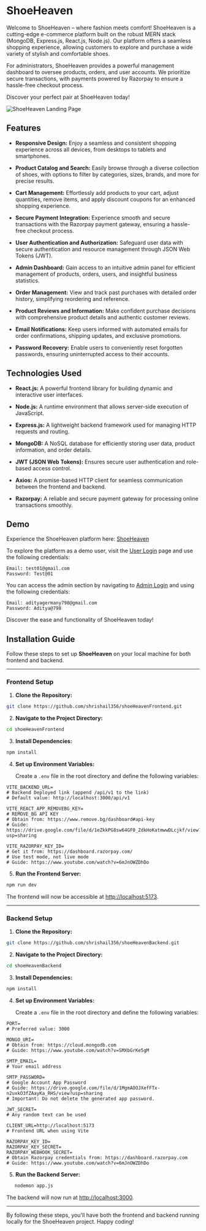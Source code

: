 # ShoeHeaven

Welcome to ShoeHeaven – where fashion meets comfort! ShoeHeaven is a cutting-edge e-commerce platform built on the robust MERN stack (MongoDB, Express.js, React.js, Node.js). Our platform offers a seamless shopping experience, allowing customers to explore and purchase a wide variety of stylish and comfortable shoes.

For administrators, ShoeHeaven provides a powerful management dashboard to oversee products, orders, and user accounts. We prioritize secure transactions, with payments powered by Razorpay to ensure a hassle-free checkout process.

Discover your perfect pair at ShoeHeaven today!

![ShoeHeaven Landing Page](https://github.com/user-attachments/assets/8c79bb87-d324-41b0-9700-a4aaabc9d1ad)


## Features

- **Responsive Design:** Enjoy a seamless and consistent shopping experience across all devices, from desktops to tablets and smartphones.  

- **Product Catalog and Search:** Easily browse through a diverse collection of shoes, with options to filter by categories, sizes, brands, and more for precise results.  

- **Cart Management:** Effortlessly add products to your cart, adjust quantities, remove items, and apply discount coupons for an enhanced shopping experience.  

- **Secure Payment Integration:** Experience smooth and secure transactions with the Razorpay payment gateway, ensuring a hassle-free checkout process.  

- **User Authentication and Authorization:** Safeguard user data with secure authentication and resource management through JSON Web Tokens (JWT).  

- **Admin Dashboard:** Gain access to an intuitive admin panel for efficient management of products, orders, users, and insightful business statistics.  

- **Order Management:** View and track past purchases with detailed order history, simplifying reordering and reference.  

- **Product Reviews and Information:** Make confident purchase decisions with comprehensive product details and authentic customer reviews.  

- **Email Notifications:** Keep users informed with automated emails for order confirmations, shipping updates, and exclusive promotions.  

- **Password Recovery:** Enable users to conveniently reset forgotten passwords, ensuring uninterrupted access to their accounts.  


## Technologies Used  

- **React.js:** A powerful frontend library for building dynamic and interactive user interfaces.  

- **Node.js:** A runtime environment that allows server-side execution of JavaScript.  

- **Express.js:** A lightweight backend framework used for managing HTTP requests and routing.  

- **MongoDB:** A NoSQL database for efficiently storing user data, product information, and order details.  

- **JWT (JSON Web Tokens):** Ensures secure user authentication and role-based access control.  

- **Axios:** A promise-based HTTP client for seamless communication between the frontend and backend.  

- **Razorpay:** A reliable and secure payment gateway for processing online transactions smoothly.  


## Demo  

Experience the ShoeHeaven platform here: [ShoeHeaven](https://shoeheaven.vercel.app)  

To explore the platform as a demo user, visit the [User Login](https://shoeheaven.vercel.app/login) page and use the following credentials:  

```plaintext  
Email: test01@gmail.com  
Password: Test@01  
```

You can access the admin section by navigating to [Admin Login](https://shoeheaven.vercel.app/adminlogin) and using the following credentials:

```plaintext
Email: adityagermany798@gmail.com  
Password: Aditya@798  
```
Discover the ease and functionality of ShoeHeaven today!

## Installation Guide  

Follow these steps to set up **ShoeHeaven** on your local machine for both frontend and backend.  

---

### **Frontend Setup**  

1. **Clone the Repository:**  

```bash  
git clone https://github.com/shrishail356/shoeHeavenFrontend.git  
```  

2. **Navigate to the Project Directory:**  

```bash  
cd shoeHeavenFrontend  
```  

3. **Install Dependencies:**  

```bash  
npm install  
```  

4. **Set up Environment Variables:**  

   Create a `.env` file in the root directory and define the following variables:  

```plaintext  
VITE_BACKEND_URL=  
# Backend Deployed link (append /api/v1 to the link)  
# Default value: http://localhost:3000/api/v1  

VITE_REACT_APP_REMOVEBG_KEY=  
# REMOVE_BG API KEY  
# Obtain from: https://www.remove.bg/dashboard#api-key  
# Guide: https://drive.google.com/file/d/1eZkkPG8sw64GF0_ZdkHoKatmwwDLcjkf/view?usp=sharing  

VITE_RAZORPAY_KEY_ID=  
# Get it from: https://dashboard.razorpay.com/  
# Use test mode, not live mode  
# Guide: https://www.youtube.com/watch?v=6mJnOWZDhDo  
```  

5. **Run the Frontend Server:**  

```bash  
npm run dev  
```  

   The frontend will now be accessible at [http://localhost:5173](http://localhost:5173).  

---

### **Backend Setup**  

1. **Clone the Repository:**  

```bash  
git clone https://github.com/shrishail356/shoeHeavenBackend.git  
``` 

2. **Navigate to the Project Directory:**  

```bash  
cd shoeHeavenBackend  
```  

3. **Install Dependencies:**  

```bash  
npm install  
```  

4. **Set up Environment Variables:**  

   Create a `.env` file in the root directory and define the following variables:  

```plaintext  
PORT=  
# Preferred value: 3000  

MONGO_URI=  
# Obtain from: https://cloud.mongodb.com  
# Guide: https://www.youtube.com/watch?v=SMXbGrKe5gM  

SMTP_EMAIL=  
# Your email address  

SMTP_PASSWORD=  
# Google Account App Password  
# Guide: https://drive.google.com/file/d/1MgmAOOJXefFTx-n2uxkO3fZAayKa_RHS/view?usp=sharing  
# Important: Do not delete the generated app password.  

JWT_SECRET=  
# Any random text can be used  

CLIENT_URL=http://localhost:5173  
# Frontend URL when using Vite  

RAZORPAY_KEY_ID=  
RAZORPAY_KEY_SECRET=  
RAZORPAY_WEBHOOK_SECRET=  
# Obtain Razorpay credentials from: https://dashboard.razorpay.com  
# Guide: https://www.youtube.com/watch?v=6mJnOWZDhDo  
```  

5. **Run the Backend Server:**  

```bash  
   nodemon app.js  
```  

   The backend will now run at [http://localhost:3000](http://localhost:3000).  

---

By following these steps, you'll have both the frontend and backend running locally for the ShoeHeaven project. Happy coding!  
